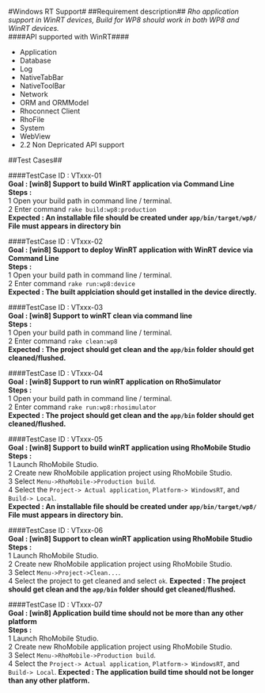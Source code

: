 
#Windows RT Support#
##Requirement description##
*Rho application support in WinRT devices, Build for WP8 should work in both WP8 and WinRT devices.*  
####API supported with WinRT####
- Application
- Database
- Log
- NativeTabBar
- NativeToolBar
- Network
- ORM and ORMModel
- Rhoconnect Client
- RhoFile
- System
- WebView  
- 2.2 Non Depricated API support

##Test Cases##
    
####TestCase ID : VTxxx-01  
**Goal          : [win8] Support to build WinRT application via Command Line**  
**Steps         :**  
1 Open your build path in command line / terminal.  
2 Enter command `rake build:wp8:production`  
**Expected      : An installable file should be created under `app/bin/target/wp8/` File  must appears in directory bin**  
  
####TestCase ID : VTxxx-02  
**Goal          : [win8] Support to deploy WinRT application with WinRT device via Command Line**  
**Steps         :**  
1 Open your build path in command line / terminal.  
2 Enter command `rake run:wp8:device`  
**Expected      : The built applciation should get installed in the device directly.** 
  
####TestCase ID : VTxxx-03  
**Goal          : [win8] Support to winRT clean via command line**  
**Steps         :**  
1 Open your build path in command line / terminal.  
2 Enter command `rake clean:wp8`  
**Expected      : The project should get clean and the `app/bin` folder should get cleaned/flushed.** 
  
####TestCase ID : VTxxx-04  
**Goal          : [win8] Support to run winRT application on RhoSimulator**  
**Steps         :**  
1 Open your build path in command line / terminal.  
2 Enter command `rake run:wp8:rhosimulator`  
**Expected      : The project should get clean and the `app/bin` folder should get cleaned/flushed.** 
  
####TestCase ID : VTxxx-05  
**Goal          : [win8] Support to build winRT application using RhoMobile Studio**  
**Steps         :**  
1 Launch RhoMobile Studio.  
2 Create new RhoMobile application project using RhoMobile Studio.  
3 Select `Menu->RhoMobile->Production build`.   
4 Select the `Project-> Actual application`, `Platform-> WindowsRT`, and `Build-> Local`.  
**Expected      : An installable file should be created under `app/bin/target/wp8/` File  must appears in directory bin.** 
  
####TestCase ID : VTxxx-06  
**Goal          : [win8] Support to clean winRT application using RhoMobile Studio**  
**Steps         :**  
1 Launch RhoMobile Studio.  
2 Create new RhoMobile application project using RhoMobile Studio.  
3 Select `Menu->Project->Clean...`.   
4 Select the project to get cleaned and select `ok`. 
**Expected      : The project should get clean and the `app/bin` folder should get cleaned/flushed.**  

####TestCase ID : VTxxx-07  
**Goal          : [win8] Application build time should not be more than any other platform**  
**Steps         :**  
1 Launch RhoMobile Studio.  
2 Create new RhoMobile application project using RhoMobile Studio.  
3 Select `Menu->RhoMobile->Production build`.   
4 Select the `Project-> Actual application`, `Platform-> WindowsRT`, and `Build-> Local`. 
**Expected      : The application build time should not be longer than any other platform.**  
